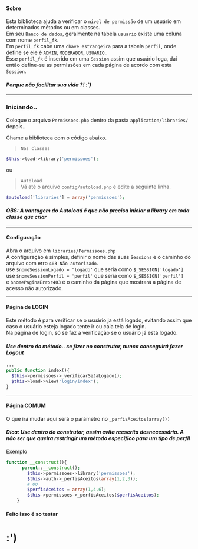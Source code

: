 #### Sobre
Esta biblioteca ajuda a verificar o `nivel de permissão` de um usuário em determinados métodos ou em classes.   
Em seu `Banco de dados`, geralmente na tabela `usuario` existe uma coluna com nome `perfil_fk`.  
Em `perfil_fk` cabe uma `chave estrangeira` para a tabela `perfil`, onde define se ele é `ADMIN`, `MODERADOR`, `USUARIO`..   
Esse `perfil_fk` é inserido em uma `Session` assim que usuário loga, dai então define-se as permissões em cada página de acordo com esta `Session`.   

#### *Porque não facilitar sua vida ?! :`)*

---
### Iniciando..  

Coloque o arquivo `Permissoes.php` dentro da pasta `application/libraries/`   
depois..   

Chame a biblioteca com o código abaixo.
> `Nas classes`
```php
$this->load->library('permissoes'); 
```
ou
> `Autoload`  
Vá até o arquivo `config/autoload.php` e edite a seguinte linha.
```php
$autoload['libraries'] = array('permissoes');
```

#### *OBS: A vantagem do Autoload é que não precisa iniciar a library em toda classe que criar*
---

#### Configuração   
Abra o arquivo em `libraries/Permissoes.php`   
A configuração é simples, definir o nome das suas `Sessions` e o caminho do arquivo com erro `403 Não autorizado`.   
use `$nomeSessionLogado = 'logado'` que seria como `$_SESSION['logado']`   
use `$nomeSessionPerfil = 'perfil'` que seria como `$_SESSION['perfil']`   
e `$nomePaginaError403` é o caminho da página que mostrará a página de acesso não autorizado.  

---

#### Página de LOGIN
Este método é para verificar se o usuário ja está logado, evitando assim que caso o usuário esteja logado tente ir ou caia tela de login.   
Na página de login, só se faz a verificação se o usuário já está logado.
#### *Use dentro do método.. se fizer no construtor, nunca conseguirá fazer Logout*   

```php
...
public function index(){   
  $this->permissoes->_verificarSeJaLogado();
  $this->load->view('login/index');   
}
```
  
------

#### Página COMUM
O que irá mudar aqui será o parâmetro no `_perfisAceitos(array())`
#### *Dica: Use dentro do construtor, assim evita reescrita desnecessária. A não ser que queira restringir um método especifico para um tipo de perfil*

Exemplo
```php
function __construct(){   
      parent::__construct();   
        $this->permissoes->library('permissoes');    
        $this->auth->_perfisAceitos(array(1,2,3)); 
        # OU
        $perfisAceitos = array(1,4,6);
        $this->permissoes->_perfisAceitos($perfisAceitos);
    }
```

#### Feito isso é so testar
# :')
